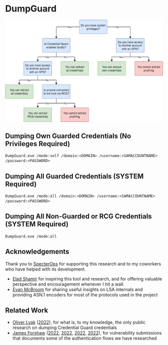 # DumpGuard

![Usage Scenarios](usages.png)

## Dumping Own Guarded Credentials (No Privileges Required)
```
DumpGuard.exe /mode:self /domain:<DOMAIN> /username:<SAMACCOUNTNAME> /password:<PASSWORD>
```

## Dumping All Guarded Credentials (SYSTEM Required)
```
DumpGuard.exe /mode:all /domain:<DOMAIN> /username:<SAMACCOUNTNAME> /password:<PASSWORD>
```

## Dumping All Non-Guarded or RCG Credentials (SYSTEM Required)
```
DumpGuard.exe /mode:all
```

## Acknowledgements

Thank you to [SpecterOps](https://specterops.io/) for supporting this research and to my coworkers who have helped with its development.
- [Elad Shamir](https://twitter.com/elad_shamir) for inspiring this tool and research, and for offering valuable perspective and encouragement whenever I hit a wall.
- [Evan McBroom](https://github.com/EvanMcBroom) for sharing useful insights on LSA internals and providing ASN.1 encoders for most of the protocols used in the project

## Related Work

- [Oliver Lyak](https://github.com/ly4k) ([2022](https://research.ifcr.dk/pass-the-challenge-defeating-windows-defender-credential-guard-31a892eee22)), for what is, to my knowledge, the only public research on dumping Credential Guard credentials
- [James Forshaw](https://x.com/tiraniddo) ([2022](https://project-zero.issues.chromium.org/issues/42451433), [2022](https://project-zero.issues.chromium.org/issues/42451435), [2022](https://project-zero.issues.chromium.org/issues/42451397), [2022]([https://syfuhs.net/category/Authentication](https://project-zero.issues.chromium.org/issues/42451436))), for vulnerability submissions that documents some of the authentication flows we have researched
